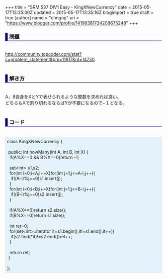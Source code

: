 +++
title = "SRM 537 DIV1 Easy - KingXNewCurrency"
date = 2015-05-17T13:35:00Z
updated = 2015-05-17T13:35:16Z
blogimport = true
draft = true
[author]
	name = "chngng"
	uri = "https://www.blogger.com/profile/14196381724208675248"
+++

<div dir="ltr" style="text-align: left;" trbidi="on"><h3 style="border-bottom: 2px solid slateblue; border-left: 8px solid navy; color: black; padding: 0px 0px 1px 5px;">問題 <br /></h3><br /><a href="http://community.topcoder.com/stat?c=problem_statement&amp;pm=11817&amp;rd=14730" target="_blank">http://community.topcoder.com/stat?c=problem_statement&amp;pm=11817&amp;rd=14730</a><br /><br /><h3 style="border-bottom: 2px solid slateblue; border-left: 8px solid navy; color: black; padding: 0px 0px 1px 5px;">解き方 </h3><br />A，B自身をXとYで表せられるような整数を求めれば良い。<br />どちらもXで割り切れるならばYが不要になるので−１となる。<br /><br /><h3 style="border-bottom: 2px solid slateblue; border-left: 8px solid navy; color: black; padding: 0px 0px 1px 5px;">コード </h3><br /><div style="background-color: #e3f2fb; border: 1px dotted #CCCCCC; padding: 5px;">class KingXNewCurrency {<br /><br /><span class="Apple-tab-span" style="white-space: pre;"> </span>public: int howMany(int A, int B, int X) {<br /><span class="Apple-tab-span" style="white-space: pre;">  </span>if(A%X==0 &amp;&amp; B%X==0)return -1;<br /><br /><span class="Apple-tab-span" style="white-space: pre;">  </span>set&lt;int&gt; s1,s2;<br /><span class="Apple-tab-span" style="white-space: pre;">  </span>for(int i=0;i&lt;A;i+=X)for(int j=1;j&lt;=A-i;j++){<br /><span class="Apple-tab-span" style="white-space: pre;">   </span>if((A-i)%j==0)s1.insert(j);<br /><span class="Apple-tab-span" style="white-space: pre;">  </span>}<br /><span class="Apple-tab-span" style="white-space: pre;">  </span>for(int i=0;i&lt;B;i+=X)for(int j=1;j&lt;=B-i;j++){<br /><span class="Apple-tab-span" style="white-space: pre;">   </span>if((B-i)%j==0)s2.insert(j);<br /><span class="Apple-tab-span" style="white-space: pre;">  </span>}<br /><br /><span class="Apple-tab-span" style="white-space: pre;">  </span>if(A%X==0)return s2.size();<br /><span class="Apple-tab-span" style="white-space: pre;">  </span>if(B%X==0)return s1.size();<br /><br /><span class="Apple-tab-span" style="white-space: pre;">  </span>int ret=0;<br /><span class="Apple-tab-span" style="white-space: pre;">  </span>for(set&lt;int&gt;::iterator it=s1.begin();it!=s1.end();it++){<br /><span class="Apple-tab-span" style="white-space: pre;">   </span>if(s2.find(*it)!=s2.end())ret++;<br /><span class="Apple-tab-span" style="white-space: pre;">  </span>}<br /><br /><span class="Apple-tab-span" style="white-space: pre;">  </span>return ret;<br /><span class="Apple-tab-span" style="white-space: pre;"> </span>}<br /><br />};<span id="goog_1499391229"></span><span id="goog_1499391230"></span><a href="https://www.blogger.com/"></a></div></div>

